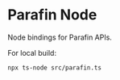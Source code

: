 # Parafin Node

Node bindings for Parafin APIs.

For local build:
```
npx ts-node src/parafin.ts
```

